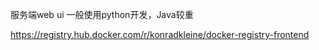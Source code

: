 服务端web ui 一般使用python开发，Java较重

https://registry.hub.docker.com/r/konradkleine/docker-registry-frontend

